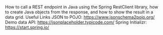 How to call a REST endpoint in Java using the Spring RestClient library,
how to create Java objects from the response,
and how to show the result in a data grid.
Useful Links
JSON to POJO: https://www.jsonschema2pojo.org/
Demo data API: https://jsonplaceholder.typicode.com/
Spring Initializr: https://start.spring.io/
